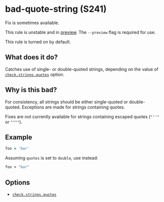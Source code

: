 # bad-quote-string (S241)
Fix is sometimes available.

This rule is unstable and in [preview](../preview.md). The `--preview` flag is required for use.

This rule is turned on by default.

## What does it do?
Catches use of single- or double-quoted strings, depending on the value of
[`check.strings.quotes`][check.strings.quotes] option.

## Why is this bad?
For consistency, all strings should be either single-quoted or double-quoted.
Exceptions are made for strings containing quotes.

Fixes are not currently available for strings containing escaped quotes
(`"''"` or `""""`).

## Example
```f90
foo = 'bar'
```

Assuming `quotes` is set to `double`, use instead:
```f90
foo = "bar"
```

## Options
- [`check.strings.quotes`][check.strings.quotes]


[check.strings.quotes]: ../settings.md#check_strings_quotes

